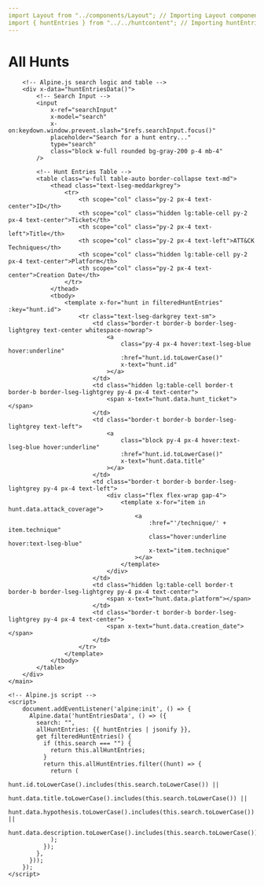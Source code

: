 ```yaml
---
import Layout from "../components/Layout"; // Importing Layout component
import { huntEntries } from "../../huntcontent"; // Importing huntEntries data
---
```


<Layout title="All Hunts">
    <main class="max-w-screen-xl mx-10 mt-10 2xl:mx-auto">
        <h1 class="my-5 text-2xl font-bold">All Hunts</h1>

        <!-- Alpine.js search logic and table -->
        <div x-data="huntEntriesData()">
            <!-- Search Input -->
            <input
                x-ref="searchInput"
                x-model="search"
                x-on:keydown.window.prevent.slash="$refs.searchInput.focus()"
                placeholder="Search for a hunt entry..."
                type="search"
                class="block w-full rounded bg-gray-200 p-4 mb-4"
            />

            <!-- Hunt Entries Table -->
            <table class="w-full table-auto border-collapse text-md">
                <thead class="text-lseg-meddarkgrey">
                    <tr>
                        <th scope="col" class="py-2 px-4 text-center">ID</th>
                        <th scope="col" class="hidden lg:table-cell py-2 px-4 text-center">Ticket</th>
                        <th scope="col" class="py-2 px-4 text-left">Title</th>
                        <th scope="col" class="py-2 px-4 text-left">ATT&CK Techniques</th>
                        <th scope="col" class="hidden lg:table-cell py-2 px-4 text-center">Platform</th>
                        <th scope="col" class="py-2 px-4 text-center">Creation Date</th>
                    </tr>
                </thead>
                <tbody>
                    <template x-for="hunt in filteredHuntEntries" :key="hunt.id">
                        <tr class="text-lseg-darkgrey text-sm">
                            <td class="border-t border-b border-lseg-lightgrey text-center whitespace-nowrap">
                                <a
                                    class="py-4 px-4 hover:text-lseg-blue hover:underline"
                                    :href="hunt.id.toLowerCase()"
                                    x-text="hunt.id"
                                ></a>
                            </td>
                            <td class="hidden lg:table-cell border-t border-b border-lseg-lightgrey py-4 px-4 text-center">
                                <span x-text="hunt.data.hunt_ticket"></span>
                            </td>
                            <td class="border-t border-b border-lseg-lightgrey text-left">
                                <a
                                    class="block py-4 px-4 hover:text-lseg-blue hover:underline"
                                    :href="hunt.id.toLowerCase()"
                                    x-text="hunt.data.title"
                                ></a>
                            </td>
                            <td class="border-t border-b border-lseg-lightgrey py-4 px-4 text-left">
                                <div class="flex flex-wrap gap-4">
                                    <template x-for="item in hunt.data.attack_coverage">
                                        <a
                                            :href="'/technique/' + item.technique"
                                            class="hover:underline hover:text-lseg-blue"
                                            x-text="item.technique"
                                        ></a>
                                    </template>
                                </div>
                            </td>
                            <td class="hidden lg:table-cell border-t border-b border-lseg-lightgrey py-4 px-4 text-center">
                                <span x-text="hunt.data.platform"></span>
                            </td>
                            <td class="border-t border-b border-lseg-lightgrey py-4 px-4 text-center">
                                <span x-text="hunt.data.creation_date"></span>
                            </td>
                        </tr>
                    </template>
                </tbody>
            </table>
        </div>
    </main>

    <!-- Alpine.js script -->
    <script>
        document.addEventListener('alpine:init', () => {
          Alpine.data('huntEntriesData', () => ({
            search: "",
            allHuntEntries: {{ huntEntries | jsonify }},
            get filteredHuntEntries() {
              if (this.search === "") {
                return this.allHuntEntries;
              }
              return this.allHuntEntries.filter((hunt) => {
                return (
                  hunt.id.toLowerCase().includes(this.search.toLowerCase()) ||
                  hunt.data.title.toLowerCase().includes(this.search.toLowerCase()) ||
                  hunt.data.hypothesis.toLowerCase().includes(this.search.toLowerCase()) ||
                  hunt.data.description.toLowerCase().includes(this.search.toLowerCase())
                );
              });
            },
          }));
        });
    </script>
</Layout>


<script src="//unpkg.com/alpinejs" defer></script>
